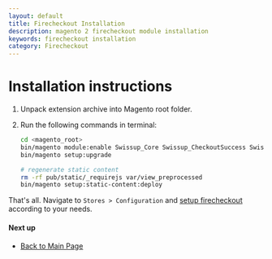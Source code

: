 ```yaml
---
layout: default
title: Firecheckout Installation
description: magento 2 firecheckout module installation
keywords: firecheckout installation
category: Firecheckout
---
```


# Installation instructions

 1. Unpack extension archive into Magento root folder.
 2. Run the following commands in terminal:

    ```bash
    cd <magento_root>
    bin/magento module:enable Swissup_Core Swissup_CheckoutSuccess Swissup_Firecheckout
    bin/magento setup:upgrade

    # regenerate static content
    rm -rf pub/static/_requirejs var/view_preprocessed
    bin/magento setup:static-content:deploy
    ```

That's all. Navigate to `Stores > Configuration` and
[setup firecheckout](../configuration/) according to your needs.

#### Next up

 -  [Back to Main Page](../)
